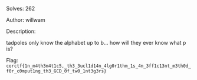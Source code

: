 Solves: 262

Author: willwam

Description:

tadpoles only know the alphabet up to b... how will they ever know what p is?

Flag: `corctf{1n_m4th3m4t1c5,_th3_3ucl1d14n_4lg0r1thm_1s_4n_3ff1c13nt_m3th0d_f0r_c0mput1ng_th3_GCD_0f_tw0_1nt3g3rs}`
